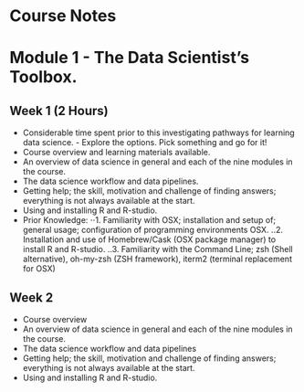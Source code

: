 # Course Notes

# Module 1 - The Data Scientist’s Toolbox.

## Week 1 (2 Hours)
* Considerable time spent prior to this investigating pathways for learning data science. - Explore the options. Pick something and go for it!
* Course overview and learning materials available.
* An overview of data science in general and each of the nine modules in the course.
* The data science workflow and data pipelines.
* Getting help; the skill, motivation and challenge of finding answers; everything is not always available at the start.
* Using and installing R and R-studio.
* Prior Knowledge:
⋅⋅1. Familiarity with OSX; installation and setup of; general usage; configuration of programming environments OSX.
..2. Installation and use of Homebrew/Cask (OSX package manager) to install R and R-studio.
..3. Familiarity with the Command Line; zsh (Shell alternative), oh-my-zsh (ZSH framework), iterm2 (terminal replacement for OSX)

## Week 2
* Course overview
* An overview of data science in general and each of the nine modules in the course.
* The data science workflow and data pipelines
* Getting help; the skill, motivation and challenge of finding answers; everything is not always available at the start.
* Using and installing R and R-studio.
